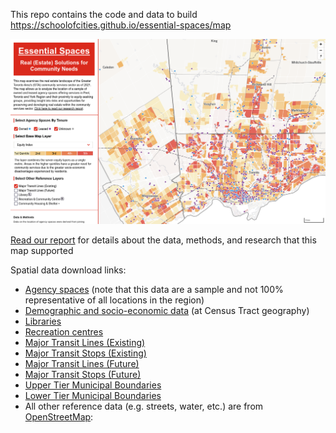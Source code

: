 This repo contains the code and data to build https://schoolofcities.github.io/essential-spaces/map

![Map Screenshot](static/map/map-screenshot.png)

[Read our report](https://www.unitedwaygt.org/wp-content/uploads/2024/10/Essential-Spaces-Full-Report-compressed.pdf) for details about the data, methods, and research that this map supported

Spatial data download links:
- [Agency spaces](/src/routes/map/assets/SPRE_2021_wgs84.geo.json) (note that this data are a sample and not 100% representative of all locations in the region)
- [Demographic and socio-economic data](/src/routes/map/assets/ct-data-all.geo.json) (at Census Tract geography)
- [Libraries](/src/routes/map/assets/library.geo.json)
- [Recreation centres](/src/routes/map/assets/rec.geo.json)
- [Major Transit Lines (Existing)](/src/routes/map/assets/transitLines-toronto.geo.json)
- [Major Transit Stops (Existing)](/src/routes/map/assets/transitStops-toronto.geo.json)
- [Major Transit Lines (Future)](/src/routes/map/assets/transitLines-toronto-future.geo.json)
- [Major Transit Stops (Future)](/src/routes/map/assets/transitStops-toronto-future.geo.json)
- [Upper Tier Municipal Boundaries](/src/routes/map/assets/admin-upper-tier.geo.json)
- [Lower Tier Municipal Boundaries](/src/routes/map/assets/admin-lower-tier.geo.json)
- All other reference data (e.g. streets, water, etc.) are from [OpenStreetMap](https://www.openstreetmap.org/): 